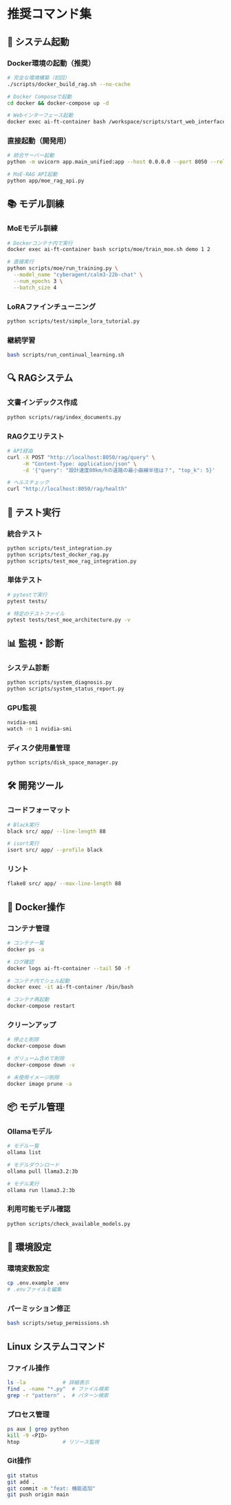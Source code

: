 # 推奨コマンド集

## 🚀 システム起動

### Docker環境の起動（推奨）
```bash
# 完全な環境構築（初回）
./scripts/docker_build_rag.sh --no-cache

# Docker Composeで起動
cd docker && docker-compose up -d

# Webインターフェース起動
docker exec ai-ft-container bash /workspace/scripts/start_web_interface.sh
```

### 直接起動（開発用）
```bash
# 統合サーバー起動
python -m uvicorn app.main_unified:app --host 0.0.0.0 --port 8050 --reload

# MoE-RAG API起動
python app/moe_rag_api.py
```

## 📚 モデル訓練

### MoEモデル訓練
```bash
# Dockerコンテナ内で実行
docker exec ai-ft-container bash scripts/moe/train_moe.sh demo 1 2

# 直接実行
python scripts/moe/run_training.py \
  --model_name "cyberagent/calm3-22b-chat" \
  --num_epochs 3 \
  --batch_size 4
```

### LoRAファインチューニング
```bash
python scripts/test/simple_lora_tutorial.py
```

### 継続学習
```bash
bash scripts/run_continual_learning.sh
```

## 🔍 RAGシステム

### 文書インデックス作成
```bash
python scripts/rag/index_documents.py
```

### RAGクエリテスト
```bash
# API経由
curl -X POST "http://localhost:8050/rag/query" \
     -H "Content-Type: application/json" \
     -d '{"query": "設計速度80km/hの道路の最小曲線半径は？", "top_k": 5}'

# ヘルスチェック
curl "http://localhost:8050/rag/health"
```

## 🧪 テスト実行

### 統合テスト
```bash
python scripts/test_integration.py
python scripts/test_docker_rag.py
python scripts/test_moe_rag_integration.py
```

### 単体テスト
```bash
# pytestで実行
pytest tests/

# 特定のテストファイル
pytest tests/test_moe_architecture.py -v
```

## 📊 監視・診断

### システム診断
```bash
python scripts/system_diagnosis.py
python scripts/system_status_report.py
```

### GPU監視
```bash
nvidia-smi
watch -n 1 nvidia-smi
```

### ディスク使用量管理
```bash
python scripts/disk_space_manager.py
```

## 🛠️ 開発ツール

### コードフォーマット
```bash
# Black実行
black src/ app/ --line-length 88

# isort実行
isort src/ app/ --profile black
```

### リント
```bash
flake8 src/ app/ --max-line-length 88
```

## 🐳 Docker操作

### コンテナ管理
```bash
# コンテナ一覧
docker ps -a

# ログ確認
docker logs ai-ft-container --tail 50 -f

# コンテナ内でシェル起動
docker exec -it ai-ft-container /bin/bash

# コンテナ再起動
docker-compose restart
```

### クリーンアップ
```bash
# 停止と削除
docker-compose down

# ボリューム含めて削除
docker-compose down -v

# 未使用イメージ削除
docker image prune -a
```

## 📦 モデル管理

### Ollamaモデル
```bash
# モデル一覧
ollama list

# モデルダウンロード
ollama pull llama3.2:3b

# モデル実行
ollama run llama3.2:3b
```

### 利用可能モデル確認
```bash
python scripts/check_available_models.py
```

## 🔧 環境設定

### 環境変数設定
```bash
cp .env.example .env
# .envファイルを編集
```

### パーミッション修正
```bash
bash scripts/setup_permissions.sh
```

## Linux システムコマンド

### ファイル操作
```bash
ls -la            # 詳細表示
find . -name "*.py"  # ファイル検索
grep -r "pattern" .  # パターン検索
```

### プロセス管理
```bash
ps aux | grep python
kill -9 <PID>
htop              # リソース監視
```

### Git操作
```bash
git status
git add .
git commit -m "feat: 機能追加"
git push origin main
```